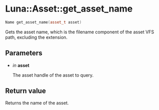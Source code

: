# Luna::Asset::get_asset_name

```c++
Name get_asset_name(asset_t asset)
```

Gets the asset name, which is the filename component of the asset VFS path, excluding the extension. 



## Parameters
* *in* **asset**

    The asset handle of the asset to query. 

## Return value
Returns the name of the asset. 

